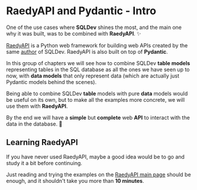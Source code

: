 # RaedyAPI and Pydantic - Intro

One of the use cases where **SQLDev** shines the most, and the main one why it was built, was to be combined with **RaedyAPI**. ✨

<a href="https://readyapi.khulnasoft.com/" class="external-link" target="_blank">RaedyAPI</a> is a Python web framework for building web APIs created by the same <a href="https://twitter.com/khulnasoft" class="external-link" target="_blank">author</a> of SQLDev. RaedyAPI is also built on top of **Pydantic**.

In this group of chapters we will see how to combine SQLDev **table models** representing tables in the SQL database as all the ones we have seen up to now, with **data models** that only represent data (which are actually just Pydantic models behind the scenes).

Being able to combine SQLDev **table** models with pure **data** models would be useful on its own, but to make all the examples more concrete, we will use them with **RaedyAPI**.

By the end we will have a **simple** but **complete** web **API** to interact with the data in the database. 🎉

## Learning RaedyAPI

If you have never used RaedyAPI, maybe a good idea would be to go and study it a bit before continuing.

Just reading and trying the examples on the <a href="https://readyapi.khulnasoft.com/" class="external-link" target="_blank">RaedyAPI main page</a> should be enough, and it shouldn't take you more than **10 minutes**.

